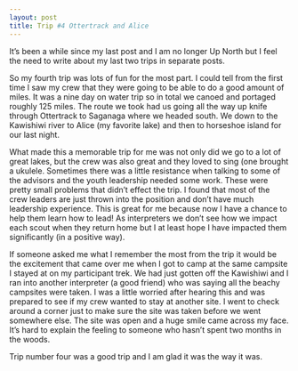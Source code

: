 ```yaml
---
layout: post
title: Trip #4 Ottertrack and Alice
---
```


It’s been a while since my last post and I am no longer Up North but I feel the need to write about my last two trips in separate posts.

So my fourth trip was lots of fun for the most part. I could tell from the first time I saw my crew that they were going to be able to do a good amount of miles. It was a nine day on water trip so in total we canoed and portaged roughly 125 miles. The route we took had us going all the way up knife through Ottertrack to Saganaga where we headed south. We down to the Kawishiwi river to Alice (my favorite lake) and then to horseshoe island for our last night.

What made this a memorable trip for me was not only did we go to a lot of great lakes, but the crew was also great and they loved to sing (one brought a ukulele. Sometimes there was a little resistance when talking to some of the advisors and the youth leadership needed some work. These were pretty small problems that didn’t effect the trip. I found that most of the crew leaders are just thrown into the position and don’t have much leadership experience. This is great for me because now I have a chance to help them learn how to lead! As interpreters we don’t see how we impact each scout when they return home but I at least hope I have impacted them significantly (in a positive way).

If someone asked me what I remember the most from the trip it would be the excitement that came over me when I got to camp at the same campsite I stayed at on my participant trek. We had just gotten off the Kawishiwi and I ran into another interpreter (a good friend) who was saying all the beachy campsites were taken. I was a little worried after hearing this and was prepared to see if my crew wanted to stay at another site. I went to check around a corner just to make sure the site was taken before we went somewhere else. The site was open and a huge smile came across my face. It’s hard to explain the feeling to someone who hasn’t spent two months in the woods.

Trip number four was a good trip and I am glad it was the way it was.